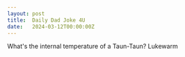 ```yaml
---
layout: post
title:  Daily Dad Joke 4U
date:   2024-03-12T00:00:00Z
---
```

What's the internal temperature of a Taun-Taun? Lukewarm
